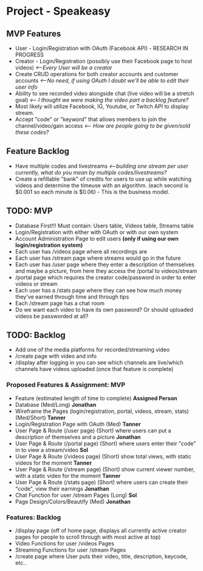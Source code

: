 # Project - Speakeasy
## MVP Features
- User - Login/Registration with OAuth (Facebook API) - RESEARCH IN PROGRESS
- Creator - Login/Registration (possibly use their Facebook page to host videos) _<--Every User will be a creator_
- Create CRUD operations for both creator accounts and customer accounts _<--No need, if using OAuth I doubt we'll be able to edit their user info_
- Ability to see recorded video alongside chat (live video will be a stretch goal) _<-- I thought we were making the video part a backlog feature?_
- Most likely will utilize Facebook, IG, Youtube, or Twitch API to display stream.
- Accept "code" or "keyword" that allows members to join the channel/video/gain access _<-- How are people going to be given/sold these codes?_
## Feature Backlog
- Have multiple codes and livestreams _<--building one stream per user currently, what do you mean by multiple codes/livestreams?_
- Create a refillable "bank" of credits for users to use up while watching videos and determine the timeuse with an algorithm. (each second is $0.001 so each minute is $0.06) - This is the business model.

## TODO: MVP

- Database First!!! Must contain: Users table, Videos table, Streams table
- Login/Registration with either with OAuth or with our own system
- Account Administration Page to edit users __(only if using our own login/registration system)__
- Each user has /videos page where all recordings are
- Each user has /stream page where streams would go in the future
- Each user has /user page where they enter a description of themselves and maybe a picture, from here they access the /portal to videos/stream
- /portal page which requires the creator code/password in order to enter videos or stream
- Each user has a /stats page where they can see how much money they've earned through time and through tips
- Each /stream page has a chat room
- Do we want each video to have its own password? Or should uploaded videos be passworded at all?

## TODO: Backlog

- Add one of the media platforms for recorded/streaming video
- /create page with video and info
- /display after logging in you can see which channels are live/which channels have videos uploaded (once that feature is complete)

### Proposed Features & Assignment: MVP

- Feature (estimated length of time to complete) __Assigned Person__
- Database (Med/Long) __Jonathan__
- Wireframe the Pages (login/registration, portal, videos, stream, stats) (Med/Short) __Tanner__
- Login/Registration Page with OAuth (Med) __Tanner__
- User Page & Route (/user page) (Short) where users can put a description of themselves and a picture __Jonathan__
- User Page & Route (/portal page) (Short) where users enter their "code" in to view a stream/video __Sol__
- User Page & Route (/videos page) (Short) show total views, with static videos for the moment __Tanner__
- User Page & Route (/stream page) (Short) show current viewer number, with a static video for the moment __Tanner__
- User Page & Route (/stats page) (Short) where users can create their "code", view their earnings __Jonathan__
- Chat Function for user /stream Pages (Long) __Sol__
- Page Design/Colors/Beautify (Med) __Jonathan__

### Features: Backlog

- /display page (off of home page, displays all currently active creator pages for people to scroll through with most active at top)
- Video Functions for user /videos Pages
- Streaming Functions for user /stream Pages
- /create page where User puts their video, title, description, keycode, etc..

















































